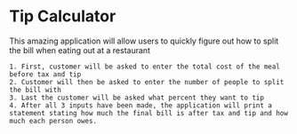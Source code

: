 # **Tip Calculator**

This amazing application will allow users to quickly figure out how to split the bill when eating out at a restaurant

    1. First, customer will be asked to enter the total cost of the meal before tax and tip
    2. Customer will then be asked to enter the number of people to split the bill with
    3. Last the customer will be asked what percent they want to tip
    4. After all 3 inputs have been made, the application will print a statement stating how much the final bill is after tax and tip and how much each person owes.